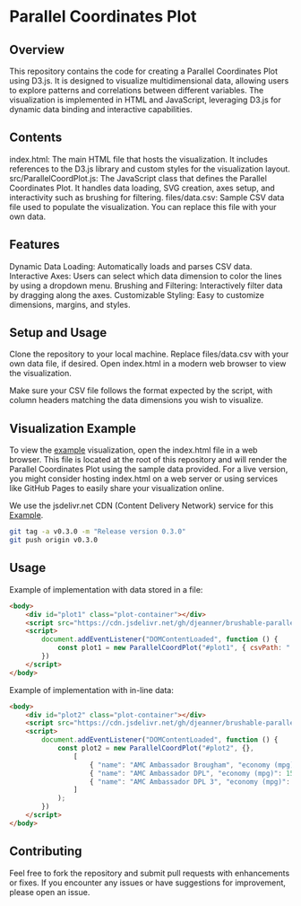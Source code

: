 # Parallel Coordinates Plot
## Overview

This repository contains the code for creating a Parallel Coordinates Plot using D3.js. It is designed to visualize multidimensional data, allowing users to explore patterns and correlations between different variables. The visualization is implemented in HTML and JavaScript, leveraging D3.js for dynamic data binding and interactive capabilities.
## Contents

index.html: The main HTML file that hosts the visualization. It includes references to the D3.js library and custom styles for the visualization layout.
src/ParallelCoordPlot.js: The JavaScript class that defines the Parallel Coordinates Plot. It handles data loading, SVG creation, axes setup, and interactivity such as brushing for filtering.
files/data.csv: Sample CSV data file used to populate the visualization. You can replace this file with your own data.

## Features

Dynamic Data Loading: Automatically loads and parses CSV data.
Interactive Axes: Users can select which data dimension to color the lines by using a dropdown menu.
Brushing and Filtering: Interactively filter data by dragging along the axes.
Customizable Styling: Easy to customize dimensions, margins, and styles.

## Setup and Usage

Clone the repository to your local machine.
Replace files/data.csv with your own data file, if desired.
Open index.html in a modern web browser to view the visualization.

Make sure your CSV file follows the format expected by the script, with column headers matching the data dimensions you wish to visualize.

## Visualization Example

To view the [example](./demo.html) visualization, open the index.html file in a web browser. This file is located at the root of this repository and will render the Parallel Coordinates Plot using the sample data provided. For a live version, you might consider hosting index.html on a web server or using services like GitHub Pages to easily share your visualization online.

We use the jsdelivr.net CDN (Content Delivery Network) service for this [Example](./demoFromServer.html).

```zsh
git tag -a v0.3.0 -m "Release version 0.3.0"
git push origin v0.3.0
```

## Usage

Example of implementation with data stored in a file:

```html
<body>
    <div id="plot1" class="plot-container"></div>
    <script src="https://cdn.jsdelivr.net/gh/djeanner/brushable-parallel-coordinates@latest/src/ParallelCoordPlot.js"></script>
    <script>
        document.addEventListener("DOMContentLoaded", function () {
            const plot1 = new ParallelCoordPlot("#plot1", { csvPath: "./files/data.csv" });
        })
    </script>
</body>
```

Example of implementation with in-line data:

```html
<body>
    <div id="plot2" class="plot-container"></div>
    <script src="https://cdn.jsdelivr.net/gh/djeanner/brushable-parallel-coordinates@latest/src/ParallelCoordPlot.js"></script>
    <script>
        document.addEventListener("DOMContentLoaded", function () {
            const plot2 = new ParallelCoordPlot("#plot2", {},
                [
                    { "name": "AMC Ambassador Brougham", "economy (mpg)": 13, "cylinders": 8, "displacement (cc)": 360, "power (hp)": 175, "weight (lb)": 3821, "0-60 mph (s)": 11, "year": 73 },
                    { "name": "AMC Ambassador DPL", "economy (mpg)": 15, "cylinders": 8, "displacement (cc)": 390, "power (hp)": 190, "weight (lb)": 3850, "0-60 mph (s)": 8.5, "year": 70 },
                    { "name": "AMC Ambassador DPL 3", "economy (mpg)": 15.4, "cylinders": 4, "displacement (cc)": 330, "power (hp)": 110, "weight (lb)": 3550, "0-60 mph (s)": 8.5, "year": 72 }
                ]
            );
        })
    </script>
</body>
```

## Contributing

Feel free to fork the repository and submit pull requests with enhancements or fixes. If you encounter any issues or have suggestions for improvement, please open an issue.

